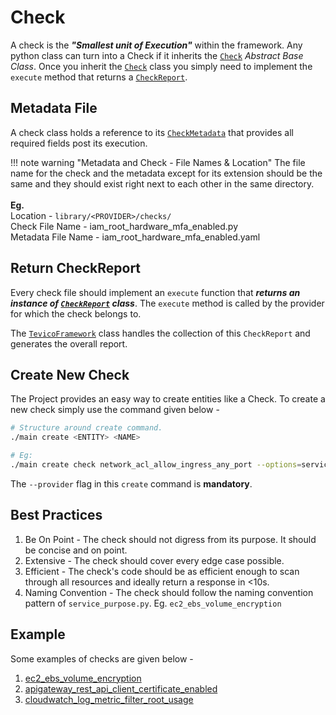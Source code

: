 # Check

A check is the ***"Smallest unit of Execution"*** within the framework. Any python class can turn into a Check if it inherits the [`Check`](https://github.com/comprinnotech/tevico-community/blob/8af9e0596f1b010712c657d12cacdf86888bbdf3/tevico/engine/entities/check/check.py#L10) *Abstract Base Class*. Once you inherit the [`Check`](https://github.com/comprinnotech/tevico-community/blob/8af9e0596f1b010712c657d12cacdf86888bbdf3/tevico/engine/entities/check/check.py#L10) class you simply need to implement the `execute` method that returns a [`CheckReport`](https://github.com/comprinnotech/tevico-community/blob/8af9e0596f1b010712c657d12cacdf86888bbdf3/tevico/engine/entities/report/check_model.py#L137).

## Metadata File

A check class holds a reference to its [`CheckMetadata`](https://github.com/comprinnotech/tevico-community/blob/8af9e0596f1b010712c657d12cacdf86888bbdf3/tevico/engine/entities/report/check_model.py#L30) that provides all required fields post its execution.

!!! note warning "Metadata and Check - File Names & Location"
    The file name for the check and the metadata except for its extension should be the same and they should exist right next to each other in the same directory.
    <br>
    <br>
    **Eg.**
    <br>
    Location - `library/<PROVIDER>/checks/`
    <br>
    Check File Name - iam_root_hardware_mfa_enabled.py
    <br>
    Metadata File Name -  iam_root_hardware_mfa_enabled.yaml
    

## Return CheckReport

Every check file should implement an `execute` function that ***returns an instance of [`CheckReport`](https://github.com/comprinnotech/tevico-community/blob/8af9e0596f1b010712c657d12cacdf86888bbdf3/tevico/engine/entities/report/check_model.py#L137) class***. The `execute` method is called by the provider for which the check belongs to.

The [`TevicoFramework`](https://github.com/comprinnotech/tevico-community/blob/8af9e0596f1b010712c657d12cacdf86888bbdf3/tevico/engine/framework.py#L19) class handles the collection of this `CheckReport` and generates the overall report.

## Create New Check

The Project provides an easy way to create entities like a Check. To create a new check simply use the command given below -

```bash
# Structure around create command.
./main create <ENTITY> <NAME>

# Eg:
./main create check network_acl_allow_ingress_any_port --options=service:ec2,some:other_config --provider=aws
```

The `--provider` flag in this `create` command is **mandatory**.

## Best Practices

1. Be On Point - The check should not digress from its purpose. It should be concise and on point.
2. Extensive - The check should cover every edge case possible.
3. Efficient - The check's code should be as efficient enough to scan through all resources and ideally return a response in <10s.
4. Naming Convention - The check should follow the naming convention pattern of `service_purpose.py`. Eg. `ec2_ebs_volume_encryption`

## Example

Some examples of checks are given below -

1. [ec2_ebs_volume_encryption](https://github.com/comprinnotech/tevico-community/blob/8af9e0596f1b010712c657d12cacdf86888bbdf3/library/aws/checks/ec2/ec2_ebs_volume_encryption.py#L12)
2. [apigateway_rest_api_client_certificate_enabled](https://github.com/comprinnotech/tevico-community/blob/8af9e0596f1b010712c657d12cacdf86888bbdf3/library/aws/checks/apigateway/apigateway_rest_api_client_certificate_enabled.py#L12)
3. [cloudwatch_log_metric_filter_root_usage](https://github.com/comprinnotech/tevico-community/blob/8af9e0596f1b010712c657d12cacdf86888bbdf3/library/aws/checks/cloudwatch/cloudwatch_log_metric_filter_root_usage.py#L15)